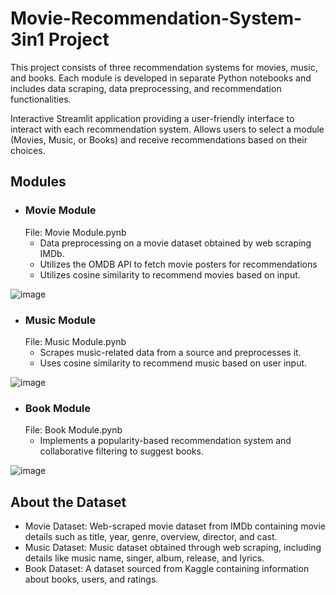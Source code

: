 # Movie-Recommendation-System-3in1 Project
This project consists of three recommendation systems for movies, music, and books. Each module is developed in separate Python notebooks and includes data scraping, data preprocessing, and recommendation functionalities.

Interactive Streamlit application providing a user-friendly interface to interact with each recommendation system.
Allows users to select a module (Movies, Music, or Books) and receive recommendations based on their choices.

## Modules
- ###  Movie Module
    File: Movie Module.pynb
    - Data preprocessing on a movie dataset obtained by web scraping IMDb.
    - Utilizes the OMDB API to fetch movie posters for recommendations
    - Utilizes cosine similarity to recommend movies based on input.

![image](https://user-images.githubusercontent.com/67409912/283428999-f9960ffe-6c1c-4112-8c5f-e4e89f19570a.png)
- ### Music Module
    File: Music Module.pynb
    - Scrapes music-related data from a source and preprocesses it.
    - Uses cosine similarity to recommend music based on user input.

![image](https://user-images.githubusercontent.com/67409912/283429025-5ae98dd2-68db-4ada-b466-e213d2b55345.png)
- ### Book Module
    File: Book Module.pynb
    - Implements a popularity-based recommendation system and collaborative filtering to suggest books.

![image](https://user-images.githubusercontent.com/67409912/283429035-edd962d5-2748-4ad8-b510-6eb1a9249cbc.png)
## About the Dataset
- Movie Dataset: Web-scraped movie dataset from IMDb containing movie details such as title, year, genre, overview, director, and cast.
- Music Dataset: Music dataset obtained through web scraping, including details like music name, singer, album, release, and lyrics.
- Book Dataset: A dataset sourced from Kaggle containing information about books, users, and ratings.
